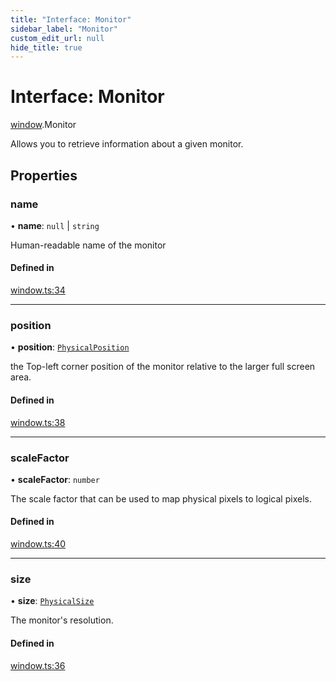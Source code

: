 ```yaml
---
title: "Interface: Monitor"
sidebar_label: "Monitor"
custom_edit_url: null
hide_title: true
---
```


# Interface: Monitor

[window](../modules/window.md).Monitor

Allows you to retrieve information about a given monitor.

## Properties

### name

• **name**: ``null`` \| `string`

Human-readable name of the monitor

#### Defined in

[window.ts:34](https://github.com/tauri-apps/tauri/blob/2a65ac1/tooling/api/src/window.ts#L34)

___

### position

• **position**: [`PhysicalPosition`](../classes/window.physicalposition.md)

the Top-left corner position of the monitor relative to the larger full screen area.

#### Defined in

[window.ts:38](https://github.com/tauri-apps/tauri/blob/2a65ac1/tooling/api/src/window.ts#L38)

___

### scaleFactor

• **scaleFactor**: `number`

The scale factor that can be used to map physical pixels to logical pixels.

#### Defined in

[window.ts:40](https://github.com/tauri-apps/tauri/blob/2a65ac1/tooling/api/src/window.ts#L40)

___

### size

• **size**: [`PhysicalSize`](../classes/window.physicalsize.md)

The monitor's resolution.

#### Defined in

[window.ts:36](https://github.com/tauri-apps/tauri/blob/2a65ac1/tooling/api/src/window.ts#L36)
